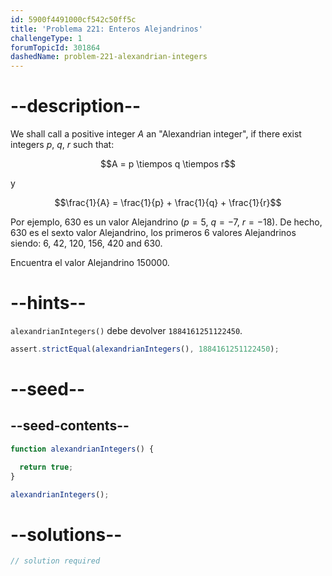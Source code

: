 ```yaml
---
id: 5900f4491000cf542c50ff5c
title: 'Problema 221: Enteros Alejandrinos'
challengeType: 1
forumTopicId: 301864
dashedName: problem-221-alexandrian-integers
---
```


# --description--

We shall call a positive integer $A$ an "Alexandrian integer", if there exist integers $p$, $q$, $r$ such that:

$$A = p \tiempos q \tiempos r$$

y

$$\frac{1}{A} = \frac{1}{p} + \frac{1}{q} + \frac{1}{r}$$


Por ejemplo, 630 es un valor Alejandrino ($p = 5$, $q = −7$, $r = −18$). De hecho, 630 es el sexto valor Alejandrino, los primeros 6 valores Alejandrinos siendo: 6, 42, 120, 156, 420 and 630.

Encuentra el valor Alejandrino 150000.

# --hints--

`alexandrianIntegers()` debe devolver `1884161251122450`.

```js
assert.strictEqual(alexandrianIntegers(), 1884161251122450);
```

# --seed--

## --seed-contents--

```js
function alexandrianIntegers() {

  return true;
}

alexandrianIntegers();
```

# --solutions--

```js
// solution required
```
